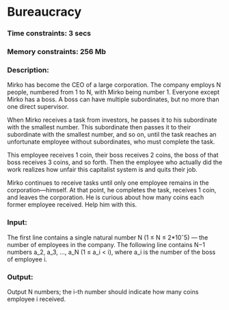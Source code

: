 # Bureaucracy

### Time constraints: 3 secs
### Memory constraints: 256 Mb

### Description:
Mirko has become the CEO of a large corporation. The company employs N people, numbered from 1 to N, with Mirko being number 1. Everyone except Mirko has a boss. A boss can have multiple subordinates, but no more than one direct supervisor.

When Mirko receives a task from investors, he passes it to his subordinate with the smallest number. This subordinate then passes it to their subordinate with the smallest number, and so on, until the task reaches an unfortunate employee without subordinates, who must complete the task.

This employee receives 1 coin, their boss receives 2 coins, the boss of that boss receives 3 coins, and so forth. Then the employee who actually did the work realizes how unfair this capitalist system is and quits their job.

Mirko continues to receive tasks until only one employee remains in the corporation—himself. At that point, he completes the task, receives 1 coin, and leaves the corporation. He is curious about how many coins each former employee received. Help him with this.

### Input:
The first line contains a single natural number N (1 ≤ N ≤ 2*10ˆ5) — the number of employees in the company. The following line contains N−1 numbers a_2, a_3, ..., a_N (1 ≤ a_i < i), where a_i is the number of the boss of employee i.

### Output:
Output N numbers; the i-th number should indicate how many coins employee i received.
